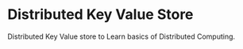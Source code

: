 # Distributed Key Value Store

Distributed Key Value store to Learn basics of Distributed Computing.

